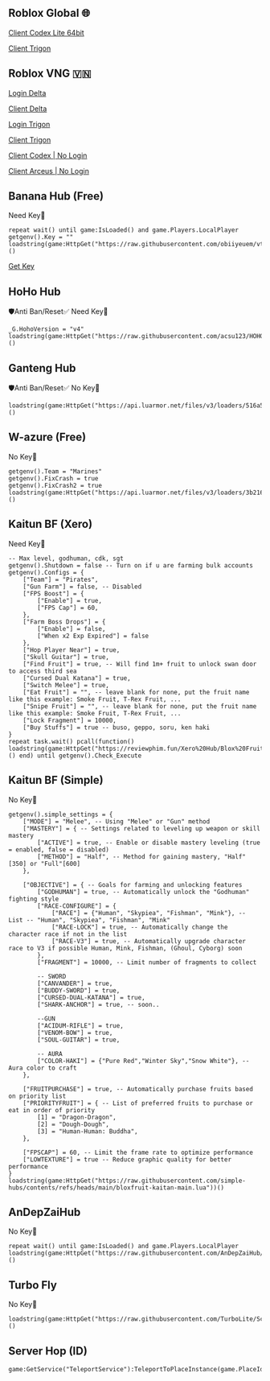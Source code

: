 Roblox Global 🌐
-
[Client Codex Lite 64bit](https://spyderrock.com/d45d9299-2.apk)

[Client Trigon](https://modsfire.com/download/h28psw8343mt6Aq/504ff)

Roblox VNG 🇻🇳
-
[Login Delta](https://modsfire.com/YJh0BQxTW7vY9Zx)

[Client Delta](https://modsfire.com/3wRbg87hg9Fu0rK)

[Login Trigon](https://www.mediafire.com/file/s7ox3n6dgysnl9r/V2.654_Login_VNG.apk/file)

[Client Trigon](https://www.mediafire.com/file/i1bcdtd6nd0fpjc/V2.654_Trigon_VNG.apk/file)

[Client Codex | No Login](https://modsfire.com/ajo78gNxbQPNdQ4)

[Client Arceus | No Login](https://www.mediafire.com/file/8kbcgpmmpzm86am/Roblox_-_VNG_Arceus_X_NEO_Fix_Tr%25E1%25BA%25A9u_ROBLOX.apk/file)

Banana Hub (Free)
-
Need Key🔑
```
repeat wait() until game:IsLoaded() and game.Players.LocalPlayer 
getgenv().Key = "" 
loadstring(game:HttpGet("https://raw.githubusercontent.com/obiiyeuem/vthangsitink/main/BananaHub.lua"))()
```

[Get Key](https://ads.luarmor.net/get_key?for=VHFslhWdrPey)

HoHo Hub
-
🛡️Anti Ban/Reset✅
Need Key🔑
```
_G.HohoVersion = "v4"
loadstring(game:HttpGet("https://raw.githubusercontent.com/acsu123/HOHO_H/main/Loading_UI"))()
```

Ganteng Hub
-
🛡️Anti Ban/Reset✅
No Key🔑
```
loadstring(game:HttpGet("https://api.luarmor.net/files/v3/loaders/516a5669fc39b4945cd0609a08264505.lua"))()
```

W-azure (Free)
-
No Key🔑
```
getgenv().Team = "Marines"
getgenv().FixCrash = true
getgenv().FixCrash2 = true
loadstring(game:HttpGet("https://api.luarmor.net/files/v3/loaders/3b2169cf53bc6104dabe8e19562e5cc2.lua"))()
```

Kaitun BF (Xero)
-
Need Key🔑
```
-- Max level, godhuman, cdk, sgt
getgenv().Shutdown = false -- Turn on if u are farming bulk accounts
getgenv().Configs = {
    ["Team"] = "Pirates",
    ["Gun Farm"] = false, -- Disabled
    ["FPS Boost"] = {
        ["Enable"] = true,
        ["FPS Cap"] = 60,
    },
    ["Farm Boss Drops"] = {
        ["Enable"] = false,
        ["When x2 Exp Expired"] = false
    },
    ["Hop Player Near"] = true,
    ["Skull Guitar"] = true,
    ["Find Fruit"] = true, -- Will find 1m+ fruit to unlock swan door to access third sea
    ["Cursed Dual Katana"] = true,
    ["Switch Melee"] = true,
    ["Eat Fruit"] = "", -- leave blank for none, put the fruit name like this example: Smoke Fruit, T-Rex Fruit, ...
    ["Snipe Fruit"] = "", -- leave blank for none, put the fruit name like this example: Smoke Fruit, T-Rex Fruit, ...
    ["Lock Fragment"] = 10000,
    ["Buy Stuffs"] = true -- buso, geppo, soru, ken haki
}
repeat task.wait() pcall(function() loadstring(game:HttpGet("https://reviewphim.fun/Xero%20Hub/Blox%20Fruit/kaitun.lua"))() end) until getgenv().Check_Execute
```

Kaitun BF (Simple)
-
No Key🔑
```
getgenv().simple_settings = {
    ["MODE"] = "Melee", -- Using "Melee" or "Gun" method
    ["MASTERY"] = { -- Settings related to leveling up weapon or skill mastery
        ["ACTIVE"] = true, -- Enable or disable mastery leveling (true = enabled, false = disabled)
        ["METHOD"] = "Half", -- Method for gaining mastery, "Half"[350] or "Full"[600]
    },

    ["OBJECTIVE"] = { -- Goals for farming and unlocking features
        ["GODHUMAN"] = true, -- Automatically unlock the "Godhuman" fighting style
        ["RACE-CONFIGURE"] = {
            ["RACE"] = {"Human", "Skypiea", "Fishman", "Mink"}, -- List -- "Human", "Skypiea", "Fishman", "Mink"
            ["RACE-LOCK"] = true, -- Automatically change the character race if not in the list
            ["RACE-V3"] = true, -- Automatically upgrade character race to V3 if possible Human, Mink, Fishman, (Ghoul, Cyborg) soon
        },
        ["FRAGMENT"] = 10000, -- Limit number of fragments to collect

        -- SWORD
        ["CANVANDER"] = true,
        ["BUDDY-SWORD"] = true,
        ["CURSED-DUAL-KATANA"] = true,
        ["SHARK-ANCHOR"] = true, -- soon..

        --GUN
        ["ACIDUM-RIFLE"] = true,
        ["VENOM-BOW"] = true,
        ["SOUL-GUITAR"] = true,

        -- AURA
        ["COLOR-HAKI"] = {"Pure Red","Winter Sky","Snow White"}, -- Aura color to craft
    },

    ["FRUITPURCHASE"] = true, -- Automatically purchase fruits based on priority list
    ["PRIORITYFRUIT"] = { -- List of preferred fruits to purchase or eat in order of priority
        [1] = "Dragon-Dragon",
        [2] = "Dough-Dough",
        [3] = "Human-Human: Buddha",
    },

    ["FPSCAP"] = 60, -- Limit the frame rate to optimize performance
    ["LOWTEXTURE"] = true -- Reduce graphic quality for better performance
}
loadstring(game:HttpGet("https://raw.githubusercontent.com/simple-hubs/contents/refs/heads/main/bloxfruit-kaitan-main.lua"))()
```

AnDepZaiHub
-
No Key🔑
```
repeat wait() until game:IsLoaded() and game.Players.LocalPlayer 
loadstring(game:HttpGet("https://raw.githubusercontent.com/AnDepZaiHub/AnDepZaiHubBeta/refs/heads/main/AnDepZaiHubNewUpdated.lua"))()
```

Turbo Fly
-
No Key🔑
```
loadstring(game:HttpGet("https://raw.githubusercontent.com/TurboLite/Script/refs/heads/main/Fly.lua"))()
```

Server Hop (ID)
-
```
game:GetService("TeleportService"):TeleportToPlaceInstance(game.PlaceId,'')
```
